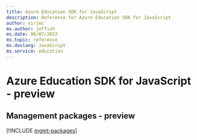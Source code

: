 ```yaml
---
title: Azure Education SDK for JavaScript
description: Reference for Azure Education SDK for JavaScript
author: xirzec
ms.author: jeffish
ms.date: 06/07/2022
ms.topic: reference
ms.devlang: JavaScript
ms.service: education
---
```

# Azure Education SDK for JavaScript - preview
## Management packages - preview
[!INCLUDE [mgmt-packages](education-mgmt-index.md)]
